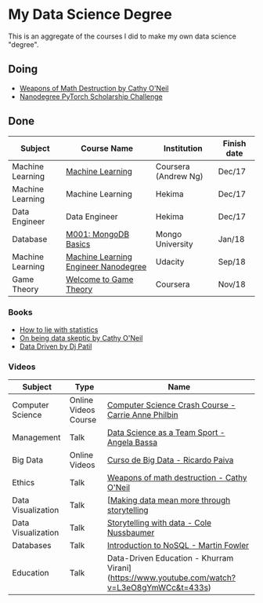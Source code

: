 # My Data Science Degree

This is an aggregate of the courses I did to make my own data science "degree".

## Doing

- [Weapons of Math Destruction by Cathy O'Neil](https://weaponsofmathdestructionbook.com/)
- [Nanodegree PyTorch Scholarship Challenge](https://classroom.udacity.com/nanodegrees/nd188/syllabus/core-curriculum)

## Done


| Subject          | Course Name                          | Institution          | Finish date |
|------------------|--------------------------------------|----------------------|-------------|
| Machine Learning | [Machine Learning ](https://www.coursera.org/learn/machine-learning/)| Coursera (Andrew Ng) | Dec/17      |
| Machine Learning | Machine Learning                     | Hekima               | Dec/17      |
| Data Engineer    | Data Engineer                        | Hekima               | Dec/17      |
| Database         | [M001: MongoDB Basics](https://university.mongodb.com/mercury/M001/2018_January/syllabus)                 | Mongo University     |    Jan/18         |
| Machine Learning | [Machine Learning Engineer Nanodegree](https://br.udacity.com/course/machine-learning-engineer-nanodegree--nd009) | Udacity              | Sep/18      |
| Game Theory      | [Welcome to Game Theory](https://www.coursera.org/learn/game-theory-introduction/home/welcome)               | Coursera             | Nov/18      |

### Books

- [How to lie with statistics](http://faculty.neu.edu.cn/cc/zhangyf/papers/How-to-Lie-with-Statistics.pdf)
- [On being data skeptic by Cathy O'Neil](http://www.oreilly.com/data/free/being-a-data-skeptic.csp)
- [Data Driven by Dj Patil](https://www.amazon.com.br/Data-Driven-English-DJ-Patil-ebook/dp/B00SXHFTAS/ref=sr_1_1?ie=UTF8&qid=1541638037&sr=8-1&keywords=data+driven)


### Videos

| Subject                   | Type    | Name                                                 |
|---------------------------|---------|------------------------------------------------------|
| Computer Science          | Online Videos Course    | [Computer Science Crash Course - Carrie Anne Philbin](https://www.youtube.com/watch?v=tpIctyqH29Q&list=PL8dPuuaLjXtNlUrzyH5r6jN9ulIgZBpdo)|  
| Management                | Talk    | [Data Science as a Team Sport - Angela Bassa](https://resources.rstudio.com/rstudio-conf-2019/data-science-as-a-team-sport)|  
| Big Data                  |  Online Videos   | [Curso de Big Data - Ricardo Paiva](https://www.youtube.com/channel/UCezi21B6fL8H5gim3bRJvCw)|  
| Ethics                    |  Talk   | [Weapons of math destruction - Cathy O'Neil](https://www.youtube.com/watch?v=TQHs8SA1qpk&t=2176s)|  
| Data Visualization        |  Talk   | [[Making data mean more through storytelling](https://www.youtube.com/watch?v=6xsvGYIxJok)|  
| Data Visualization        |  Talk   | [Storytelling with data - Cole Nussbaumer](https://www.youtube.com/watch?v=8EMW7io4rSI&t=1721s)|            
| Databases                 |  Talk   | [Introduction to NoSQL - Martin Fowler](https://www.youtube.com/watch?v=qI_g07C_Q5I&index=82&list=LLJxQd98XUs_Ucg9FJ9VglgA&t=0s)|
| Education                 |  Talk   |  Data-Driven Education - Khurram Virani](https://www.youtube.com/watch?v=L3eO8gYmWCc&t=433s)|



